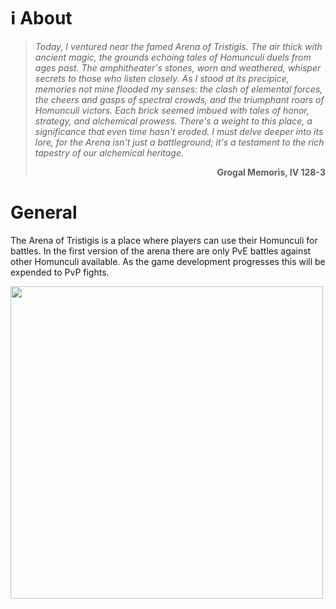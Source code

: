 # ℹ️ About


> _Today, I ventured near the famed Arena of Tristigis. The air thick with ancient magic, the grounds echoing tales of Homunculi duels from ages past. The amphitheater's stones, worn and weathered, whisper secrets to those who listen closely. As I stood at its precipice, memories not mine flooded my senses: the clash of elemental forces, the cheers and gasps of spectral crowds, and the triumphant roars of Homunculi victors. Each brick seemed imbued with tales of honor, strategy, and alchemical prowess. There's a weight to this place, a significance that even time hasn't eroded. I must delve deeper into its lore, for the Arena isn't just a battleground; it's a testament to the rich tapestry of our alchemical heritage._  
>
> <div align="right"><b>Grogal Memoris, IV 128-3</b></div>

  
# General

The Arena of Tristigis is a place where players can use their Homunculi for battles. 
In the first version of the arena there are only PvE battles against other Homunculi available. 
As the game development progresses this will be expended to PvP fights. 

<img src="/img/Arena_fight.png" width="500" />




